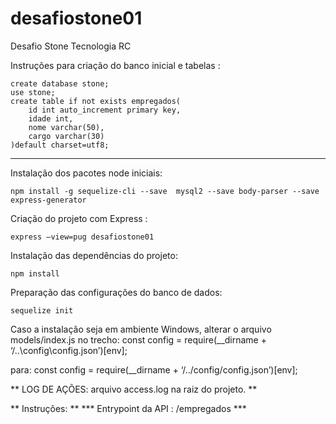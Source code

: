 # desafiostone01
Desafio Stone Tecnologia RC

Instruções para criação do banco inicial e tabelas :

	create database stone;
	use stone;
	create table if not exists empregados(
		id int auto_increment primary key,
		idade int,
		nome varchar(50),
		cargo varchar(30)
	)default charset=utf8;

---------------------------------

Instalação dos pacotes node iniciais:

	npm install -g sequelize-cli --save  mysql2 --save body-parser --save express-generator


Criação do projeto com Express :

	express –view=pug desafiostone01

Instalação das dependências do projeto:
	
	npm install

Preparação das configurações do banco de dados:

	sequelize init


Caso a instalação seja em ambiente Windows, alterar o arquivo models/index.js no trecho:
	const config = require(__dirname + ‘/..\config\config.json’)[env];

para:
	const config = require(__dirname + ‘/../config/config.json’)[env];


** LOG DE AÇÕES: arquivo access.log na raiz do projeto. **

** Instruções: **
*** Entrypoint da API : /empregados ***

